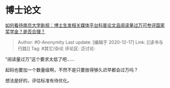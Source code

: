 # 博士论文
[如何看待南京大学新规：博士生发相关媒体平台科普论文且阅读量过万可参评国家奖学金？是否合理？](https://www.zhihu.com/question/422221195/answer/1501019676)

> Author: #0-Anonymity
> Last update: [编辑于 2020-12-17]
> Link: [[读书与行路]]
> Tag: #其它/杂论
> 评论区:
> 泛讨论:

“阅读量过万”这个要求太低了吧……

起码也要加一个数量级啊，不然不是只要放得够久迟早都会过万吗？

想法是好的，评估标准有待优化。
